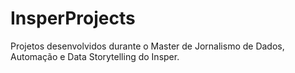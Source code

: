 # InsperProjects
Projetos desenvolvidos durante o Master de Jornalismo de Dados, Automação e Data Storytelling do Insper.
